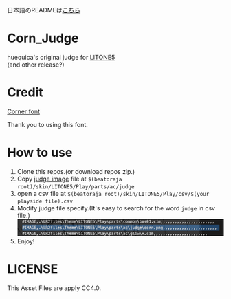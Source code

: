 日本語のREADMEは[こちら](./README_jp.md)

# Corn_Judge
huequica's original judge for [LITONE5](https://desout2.tk/litone5-beatoraja/)  
(and other release?)

# Credit
[Corner font](http://www.cfont.jp/eijifree/corner.html)

Thank you to using this font.

# How to use
1. Clone this repos.(or download repos zip.)
2. Copy [judge image](./judge/png/corn.png) file at `$(beatoraja root)/skin/LITONE5/Play/parts/ac/judge`
3. open a csv file at `$(beatoraja root)/skin/LITONE5/Play/csv/$(your playside file).csv`
4. Modify judge file specify.(It's easy to search for the word `judge` in csv file.)
![Modified code](./README_images/csv.png)
5. Enjoy!

# LICENSE 
This Asset Files are apply CC4.0.